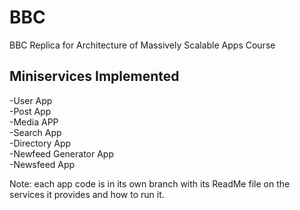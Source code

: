 # BBC
BBC Replica for Architecture of Massively Scalable Apps Course

## Miniservices Implemented
-User App <br>
-Post App <br>
-Media APP <br>
-Search App <br>
-Directory App <br>
-Newfeed Generator App <br>
-Newsfeed App <br>

Note: each app code is in its own branch with its ReadMe file on the services it provides and how to run it.

